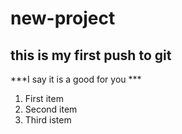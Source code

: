 # new-project
## this is my first push to git
***I say it is a good for you ***
1. First item
2. Second item 
3. Third istem
